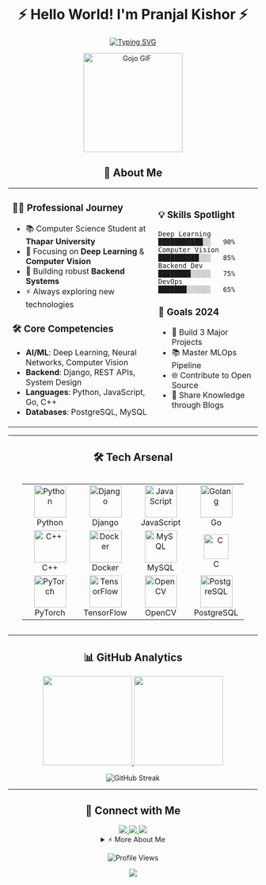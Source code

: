 <div align="center">

# ⚡️ Hello World! I'm Pranjal Kishor ⚡️

[![Typing SVG](https://readme-typing-svg.demolab.com?font=Fira+Code&weight=600&size=28&duration=3000&pause=1000&color=3382ED&center=true&vCenter=true&random=false&width=600&lines=Deep+Learning+Explorer+%F0%9F%A7%A0;Computer+Vision+Enthusiast+%F0%9F%91%81%EF%B8%8F;Backend+Developer+%F0%9F%9B%A0%EF%B8%8F)](https://git.io/typing-svg)

<img src="https://i.pinimg.com/originals/ec/b4/6d/ecb46dbdc7ab6e2ba98c78aae27da954.gif" alt="Gojo GIF" width="200"/>

</div>

<div align="center">

## 🚀 About Me

<table>
<tr>
<td>

### 👨‍💻 Professional Journey
- 📚 Computer Science Student at **Thapar University**
- 🎯 Focusing on **Deep Learning** & **Computer Vision**
- 🌱 Building robust **Backend Systems**
- ⚡ Always exploring new technologies

### 🛠️ Core Competencies
- **AI/ML**: Deep Learning, Neural Networks, Computer Vision
- **Backend**: Django, REST APIs, System Design
- **Languages**: Python, JavaScript, Go, C++
- **Databases**: PostgreSQL, MySQL

</td>
<td>

### 💡 Skills Spotlight

```text
Deep Learning    ███████████░░   90%
Computer Vision  ██████████░░░   85%
Backend Dev      ████████░░░░░   75%
DevOps           ███████░░░░░░   65%
```

### 🎯 Goals 2024
- 📱 Build 3 Major Projects
- 📚 Master MLOps Pipeline
- 🌐 Contribute to Open Source
- 📖 Share Knowledge through Blogs

</td>
</tr>
</table>

</div>

---

<div align="center">
  
## 🛠️ Tech Arsenal
<div style="display: flex; align-items: center; justify-content: center; gap: 20px; width: 100%;">
  <!-- Hacker GIF -->
  <!-- Tech Stack Table -->
  <div style="flex-shrink: 0;">
    <table align="center">
      <tr>
        <td align="center" width="96">
          <img src="https://techstack-generator.vercel.app/python-icon.svg" alt="Python" width="65" height="65"/>
          <br>Python
        </td>
        <td align="center" width="96">
          <img src="https://techstack-generator.vercel.app/django-icon.svg" alt="Django" width="65" height="65"/>
          <br>Django
        </td>
        <td align="center" width="96">
          <img src="https://techstack-generator.vercel.app/js-icon.svg" alt="JavaScript" width="65" height="65"/>
          <br>JavaScript
        </td>
        <td align="center" width="96">
          <img src="https://www.vectorlogo.zone/logos/golang/golang-icon.svg" alt="Golang" width="65" height="65"/>
          <br>Go
        </td>
      </tr>
      <tr>
        <td align="center" width="96">
          <img src="https://techstack-generator.vercel.app/cpp-icon.svg" alt="C++" width="65" height="65"/>
          <br>C++
        </td>
        <td align="center" width="96">
          <img src="https://techstack-generator.vercel.app/docker-icon.svg" alt="Docker" width="65" height="65"/>
          <br>Docker
        </td>
        <td align="center" width="96">
          <img src="https://techstack-generator.vercel.app/mysql-icon.svg" alt="MySQL" width="65" height="65"/>
          <br>MySQL
        </td>
        <td align="center" width="96">
          <img src="https://upload.wikimedia.org/wikipedia/commons/1/18/C_Programming_Language.svg" alt="C" width="50" height="50"/>
          <br>C
        </td>
      </tr>
      <tr>
        <td align="center" width="96">
          <img src="https://www.vectorlogo.zone/logos/pytorch/pytorch-icon.svg" alt="PyTorch" width="65" height="65"/>
          <br>PyTorch
        </td>
        <td align="center" width="96">
          <img src="https://www.vectorlogo.zone/logos/tensorflow/tensorflow-icon.svg" alt="TensorFlow" width="65" height="65"/>
          <br>TensorFlow
        </td>
        <td align="center" width="96">
          <img src="https://www.vectorlogo.zone/logos/opencv/opencv-icon.svg" alt="OpenCV" width="65" height="65"/>
          <br>OpenCV
        </td>
        <td align="center" width="96">
          <img src="https://www.vectorlogo.zone/logos/postgresql/postgresql-icon.svg" alt="PostgreSQL" width="65" height="65"/>
          <br>PostgreSQL
        </td>
      </tr>
    </table>
  </div>
</div>

---

<div align="center">

## 📊 GitHub Analytics

<p align="center">
<a href="https://github.com/pranjal-88">
  <img height="180em" src="https://github-readme-stats.vercel.app/api?username=pranjal-88&show_icons=true&theme=tokyonight&include_all_commits=true&count_private=true"/>
  <img height="180em" src="https://github-readme-stats.vercel.app/api/top-langs/?username=pranjal-88&layout=compact&langs_count=8&theme=tokyonight"/>
</a>
</p>

<p align="center">
  <img src="http://github-readme-streak-stats.herokuapp.com?user=pranjal-88&theme=tokyonight&hide_border=true&date_format=M%20j%5B%2C%20Y%5D" alt="GitHub Streak"/>
</p>

</div>

---

<div align="center">

## 🤝 Connect with Me

<a href="mailto:pkishor_be22@thapar.edu">
  <img src="https://img.shields.io/badge/Gmail-D14836?style=for-the-badge&logo=gmail&logoColor=white"/>
</a>
<a href="https://linkedin.com/in/pranjalkishor">
  <img src="https://img.shields.io/badge/LinkedIn-0077B5?style=for-the-badge&logo=linkedin&logoColor=white"/>
</a>
<a href="https://github.com/pranjal-88">
  <img src="https://img.shields.io/badge/GitHub-100000?style=for-the-badge&logo=github&logoColor=white"/>
</a>

<details>
<summary>⚡ More About Me</summary>
<br>
  
- 🔭 Currently working on: **Deep Learning Projects**
- 🌱 Learning: **MLOps and System Design**
- 👯 Looking to collaborate on: **AI/ML Projects**
- 💬 Ask me about: **Python, Deep Learning, Computer Vision**
- ⚡ Fun fact: **I can code for hours with just coffee and music!**
  
</details>

![Profile Views](https://komarev.com/ghpvc/?username=pranjal-88&color=blue&style=flat)

<img src="https://capsule-render.vercel.app/api?type=waving&color=gradient&height=100&section=footer"/>

</div>
